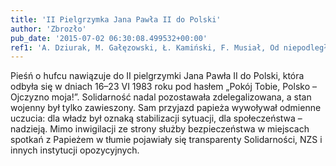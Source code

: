 ```yaml
---
title: 'II Pielgrzymka Jana Pawła II do Polski'
author: 'Zbrozło'
pub_date: '2015-07-02 06:30:08.499532+00:00'
ref1: 'A. Dziurak, M. Gałęzowski, Ł. Kamiński, F. Musiał, Od niepodległości do niepodległości. Historia Polski 1918-1989, Warszawa 2010, s. 446-447.'
---
```


Pieśń o hufcu nawiązuje do II pielgrzymki Jana Pawła II do Polski, która odbyła się w dniach 16–23 VI 1983 roku pod hasłem „Pokój Tobie, Polsko – Ojczyzno moja!”. Solidarność nadal pozostawała zdelegalizowana, a stan wojenny był tylko zawieszony. Sam przyjazd papieża wywoływał odmienne uczucia: dla władz był oznaką stabilizacji sytuacji, dla społeczeństwa – nadzieją. Mimo inwigilacji ze strony służby bezpieczeństwa w miejscach spotkań z Papieżem w tłumie pojawiały się transparenty Solidarności, NZS i innych instytucji opozycyjnych.